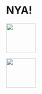 # NYA!


<a href="https://discord.gg/v68Z2SYq"><img src="https://pnggrid.com/wp-content/uploads/2021/05/Discord-Logo-Square-1024x1024.png" width="80"></a>

<a href="https://rvlt.gg/Kta5NAEs"><img src="https://developers.revolt.chat/img/logo.png" width="80"></a>

